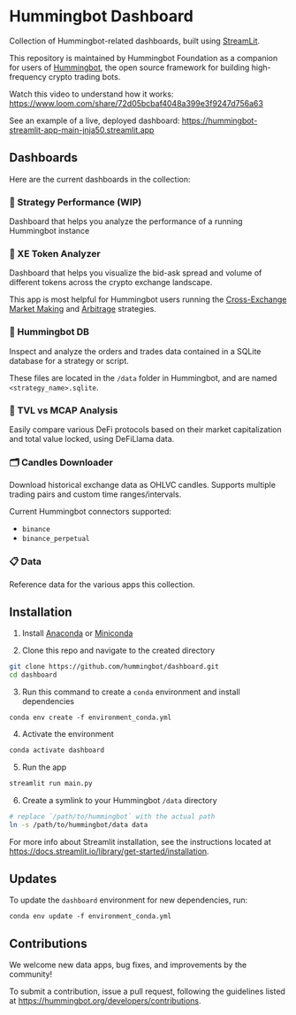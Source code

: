 # Hummingbot Dashboard

Collection of Hummingbot-related dashboards, built using [StreamLit](https://streamlit.io/).

This repository is maintained by Hummingbot Foundation as a companion for users of [Hummingbot](https://github.com/hummingbot/hummingbot), the open source framework for building high-frequency crypto trading bots.

Watch this video to understand how it works:
https://www.loom.com/share/72d05bcbaf4048a399e3f9247d756a63

See an example of a live, deployed dashboard:
https://hummingbot-streamlit-app-main-jnja50.streamlit.app

## Dashboards

Here are the current dashboards in the collection:

### 🚀 Strategy Performance (WIP)

Dashboard that helps you analyze the performance of a running Hummingbot instance

### 🧙 XE Token Analyzer

Dashboard that helps you visualize the bid-ask spread and volume of different tokens across the crypto exchange landscape. 

This app is most helpful for Hummingbot users running the [Cross-Exchange Market Making](https://hummingbot.org/strategies/cross-exchange-market-making/) and [Arbitrage](https://hummingbot.org/strategies/arbitrage/) strategies.

### 🧳 Hummingbot DB

Inspect and analyze the orders and trades data contained in a SQLite database for a strategy or script. 

These files are located in the `/data` folder in Hummingbot, and are named `<strategy_name>.sqlite`.

### 🦉 TVL vs MCAP Analysis

Easily compare various DeFi protocols based on their market capitalization and total value locked, using DeFiLlama data.

### 🗂 Candles Downloader

Download historical exchange data as OHLVC candles. Supports multiple trading pairs and custom time ranges/intervals.

Current Hummingbot connectors supported:
* `binance`
* `binance_perpetual`

### 📋 Data

Reference data for the various apps this collection.

## Installation

1. Install [Anaconda](https://www.anaconda.com/) or [Miniconda](https://docs.conda.io/en/latest/miniconda.html)

2. Clone this repo and navigate to the created directory
```bash
git clone https://github.com/hummingbot/dashboard.git
cd dashboard
```

3. Run this command to create a `conda` environment and install dependencies
```
conda env create -f environment_conda.yml
```

4. Activate the environment
```bash
conda activate dashboard
```

5. Run the app
```bash
streamlit run main.py
```

6. Create a symlink to your Hummingbot `/data` directory
```bash
# replace `/path/to/hummingbot` with the actual path
ln -s /path/to/hummingbot/data data
```

For more info about Streamlit installation, see the instructions located at https://docs.streamlit.io/library/get-started/installation.

## Updates

To update the `dashboard` environment for new dependencies, run:
```
conda env update -f environment_conda.yml
```

## Contributions

We welcome new data apps, bug fixes, and improvements by the community!

To submit a contribution, issue a pull request, following the guidelines listed at https://hummingbot.org/developers/contributions.
